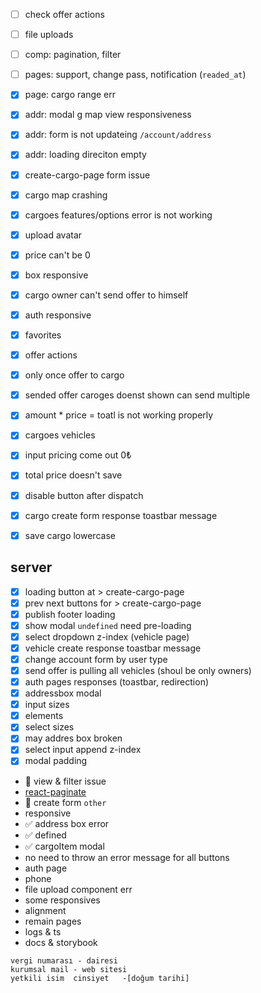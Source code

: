 - [ ] check offer actions
- [ ] file uploads
- [ ] comp: pagination, filter
- [ ] pages: support, change pass, notification (`readed_at`)

- [x] page: cargo range err 
- [x] addr: modal g map view responsiveness
- [x] addr: form is not updateing `/account/address`
- [x] addr: loading direciton empty 
- [x] create-cargo-page form issue
- [x] cargo map crashing
- [x] cargoes features/options error is not working 
- [x] upload avatar
- [x] price can't be 0
- [x] box responsive 
- [x] cargo owner can't send offer to himself 
- [x] auth responsive
- [x] favorites
- [x] offer actions
- [x] only once offer to cargo
- [x] sended offer caroges doenst shown can send multiple
- [x] amount * price = toatl is not working properly
- [x] cargoes vehicles
- [x] input pricing come out 0₺ 
- [x] total price doesn't save 
- [x] disable button after dispatch
- [x] cargo create form response toastbar message
- [x] save cargo lowercase
## server 
- [x] loading button at > create-cargo-page
- [x] prev next buttons for > create-cargo-page
- [x] publish footer loading
- [x] show modal `undefined` need pre-loading
- [x] select dropdown  z-index (vehicle page)
- [x] vehicle create response toastbar message
- [x] change account form by user type
- [x] send offer is pulling all vehicles (shoul be only owners)
- [x] auth pages responses (toastbar, redirection)
- [x] addressbox modal
- [x] input sizes  
- [x] elements
- [x] select sizes
- [x] may addres box broken
- [x] select input append z-index
- [x] modal padding 

- 🧊 view & filter issue
- [react-paginate](https://github.com/AdeleD/react-paginate)
- 🧊 create form `other`
- responsive
- ✅ address box error
- ✅ defined
- ✅ cargoItem modal
- no need to throw an error message for all buttons
- auth page
- phone
- file upload component err 
- some responsives 
- alignment
- remain pages
- logs & ts
- docs & storybook



```
vergi numarası - dairesi
kurumsal mail - web sitesi
yetkili isim  cinsiyet   -[doğum tarihi]

```